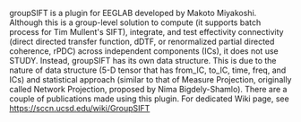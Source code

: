 groupSIFT is a plugin for EEGLAB developed by Makoto Miyakoshi. Although this is a group-level solution to compute (it supports batch process for Tim Mullent's SIFT), integrate, and test effectivity connectivity (direct directed transfer function, dDTF, or renormalized partial directed coherence, rPDC) across independent components (ICs), it does not use STUDY. Instead, groupSIFT has its own data structure. This is due to the nature of data structure (5-D tensor that has from_IC, to_IC, time, freq, and ICs) and statistical approach (similar to that of Measure Projection, originally called Network Projection, proposed by Nima Bigdely-Shamlo). There are a couple of publications made using this plugin. For dedicated Wiki page, see https://sccn.ucsd.edu/wiki/GroupSIFT
